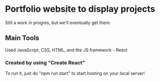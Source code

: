 # Portfolio website to display projects

Still a work in progres, but we'll eventually get there

## Main Tools

Used JavaScript, CSS, HTML, and the JS framework - React


### Created by using "Create React"

To run it, just do "npm run start" to start hosting on your local server!